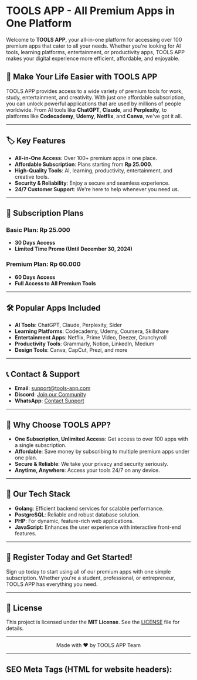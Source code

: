 # TOOLS APP - All Premium Apps in One Platform

Welcome to **TOOLS APP**, your all-in-one platform for accessing over 100 premium apps that cater to all your needs. Whether you're looking for AI tools, learning platforms, entertainment, or productivity apps, TOOLS APP makes your digital experience more efficient, affordable, and enjoyable.

## 🚀 Make Your Life Easier with TOOLS APP

TOOLS APP provides access to a wide variety of premium tools for work, study, entertainment, and creativity. With just one affordable subscription, you can unlock powerful applications that are used by millions of people worldwide. From AI tools like **ChatGPT**, **Claude**, and **Perplexity**, to platforms like **Codecademy**, **Udemy**, **Netflix**, and **Canva**, we've got it all.

---

## 🏷️ Key Features

- **All-in-One Access**: Over 100+ premium apps in one place.
- **Affordable Subscription**: Plans starting from **Rp 25.000**.
- **High-Quality Tools**: AI, learning, productivity, entertainment, and creative tools.
- **Security & Reliability**: Enjoy a secure and seamless experience.
- **24/7 Customer Support**: We're here to help whenever you need us.

---

## 🎯 Subscription Plans

### **Basic Plan**: Rp 25.000
- **30 Days Access**
- **Limited Time Promo (Until December 30, 2024)**

### **Premium Plan**: Rp 60.000
- **60 Days Access**
- **Full Access to All Premium Tools**

---

## 🛠️ Popular Apps Included

- **AI Tools**: ChatGPT, Claude, Perplexity, Sider
- **Learning Platforms**: Codecademy, Udemy, Coursera, Skillshare
- **Entertainment Apps**: Netflix, Prime Video, Deezer, Crunchyroll
- **Productivity Tools**: Grammarly, Notion, LinkedIn, Medium
- **Design Tools**: Canva, CapCut, Prezi, and more

---

## 📞 Contact & Support

- **Email**: [support@tools-app.com](mailto:support@tools-app.com)
- **Discord**: [Join our Community](https://discord.gg/tools-app)
- **WhatsApp**: [Contact Support](https://wa.me/yournumber)

---

## 🚀 Why Choose TOOLS APP?

- **One Subscription, Unlimited Access**: Get access to over 100 apps with a single subscription.
- **Affordable**: Save money by subscribing to multiple premium apps under one plan.
- **Secure & Reliable**: We take your privacy and security seriously.
- **Anytime, Anywhere**: Access your tools 24/7 on any device.

---

## 📑 Our Tech Stack

- **Golang**: Efficient backend services for scalable performance.
- **PostgreSQL**: Reliable and robust database solution.
- **PHP**: For dynamic, feature-rich web applications.
- **JavaScript**: Enhances the user experience with interactive front-end features.

---

## 📲 Register Today and Get Started!

Sign up today to start using all of our premium apps with one simple subscription. Whether you're a student, professional, or entrepreneur, TOOLS APP has everything you need.

---

## 📄 License

This project is licensed under the **MIT License**. See the [LICENSE](LICENSE) file for details.

---

<div align="center">
  Made with ❤️ by TOOLS APP Team
</div>

---

## SEO Meta Tags (HTML for website headers):


<!-- Basic Meta Tags -->
<meta name="robots" content="index, follow">
<meta name="viewport" content="width=device-width, initial-scale=1.0">
<meta name="theme-color" content="#ffffff">
<meta name="language" content="en">
<meta name="author" content="TOOLS APP">
<meta name="revisit-after" content="7 days">
<meta name="description" content="TOOLS APP is your all-in-one platform to access 100+ premium tools, including AI, learning, entertainment, and productivity apps.">
<meta name="keywords" content="TOOLS APP, premium apps, all-in-one platform, AI tools, ChatGPT, Claude, Perplexity, learning platforms, entertainment apps, subscription services, affordable tools">
<meta name="robots" content="index, follow">

<!-- Open Graph / Facebook Meta Tags -->
<meta property="og:type" content="website">
<meta property="og:url" content="https://tools-app.com/">
<meta property="og:title" content="TOOLS APP - Access 100+ Premium Apps with One Subscription">
<meta property="og:description" content="Unlock over 100 premium apps with a single subscription to enhance your work, learning, and entertainment. Join TOOLS APP now.">
<meta property="og:image" content="https://tools-app.com/logo.png">

<!-- Twitter Meta Tags -->
<meta property="twitter:card" content="summary_large_image">
<meta property="twitter:url" content="https://tools-app.com/">
<meta property="twitter:title" content="TOOLS APP - Access 100+ Premium Apps with One Subscription">
<meta property="twitter:description" content="Access over 100 premium tools through TOOLS APP. From AI and learning platforms to entertainment and productivity apps, we've got it all.">
<meta property="twitter:image" content="https://tools-app.com/logo.png">
